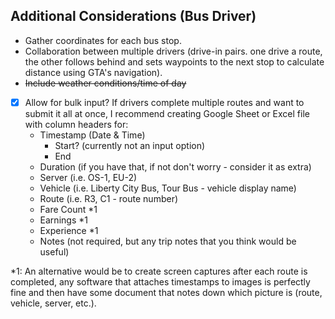 ## Additional Considerations (Bus Driver)

- Gather coordinates for each bus stop.
- Collaboration between multiple drivers (drive-in pairs. one drive a route, the other follows behind and sets waypoints to the next stop to calculate distance using GTA's navigation).
- ~~Include weather conditions/time of day~~
- [x] Allow for bulk input? If drivers complete multiple routes and want to submit it all at once, I recommend creating Google Sheet or Excel file with column headers for:
  - Timestamp (Date & Time)
    - Start? (currently not an input option)
    - End
  - Duration (if you have that, if not don't worry - consider it as extra)
  - Server (i.e. OS-1, EU-2)
  - Vehicle (i.e. Liberty City Bus, Tour Bus - vehicle display name)
  - Route (i.e. R3, C1 - route number)
  - Fare Count \*1
  - Earnings \*1
  - Experience \*1
  - Notes (not required, but any trip notes that you think would be useful)

\*1: An alternative would be to create screen captures after each route is completed, any software that attaches timestamps to images is perfectly fine and then have some document that notes down which picture is (route, vehicle, server, etc.).